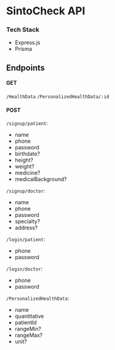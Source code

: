 # SintoCheck API

### Tech Stack

- Express.js
- Prisma

## Endpoints

#### GET

`/HealthData`
`/PersonalizedHealthData/:id`

#### POST

`/signup/patient`: 
- name
- phone
- password
- birthdate?
- height?
- weight?
- medicine?
- medicalBackground?

`/signup/doctor`:
- name
- phone
- password
- specialty?
- address?

`/login/patient`: 
- phone
- password

`/login/doctor`: 
- phone
- password

`/PersonalizedHealthData`:
- name
- quantitative
- patientId
- rangeMin?
- rangeMax?
- unit?

